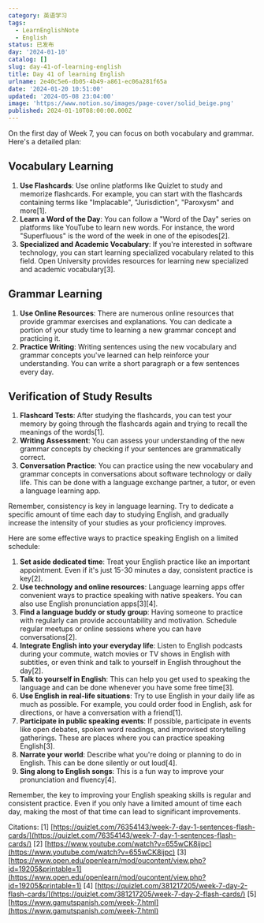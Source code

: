 ```yaml
---
category: 英语学习
tags:
  - LearnEnglishNote
  - English
status: 已发布
day: '2024-01-10'
catalog: []
slug: day-41-of-learning-english
title: Day 41 of learning English
urlname: 2e40c5e6-db05-4b49-a861-ec06a281f65a
date: '2024-01-20 10:51:00'
updated: '2024-05-08 23:04:00'
image: 'https://www.notion.so/images/page-cover/solid_beige.png'
published: 2024-01-10T08:00:00.000Z
---
```


On the first day of Week 7, you can focus on both vocabulary and grammar. Here's a detailed plan:


## Vocabulary Learning

1. **Use Flashcards**: Use online platforms like Quizlet to study and memorize flashcards. For example, you can start with the flashcards containing terms like "Implacable", "Jurisdiction", "Paroxysm" and more[1].
2. **Learn a Word of the Day**: You can follow a "Word of the Day" series on platforms like YouTube to learn new words. For instance, the word "Superfluous" is the word of the week in one of the episodes[2].
3. **Specialized and Academic Vocabulary**: If you're interested in software technology, you can start learning specialized vocabulary related to this field. Open University provides resources for learning new specialized and academic vocabulary[3].

## Grammar Learning

1. **Use Online Resources**: There are numerous online resources that provide grammar exercises and explanations. You can dedicate a portion of your study time to learning a new grammar concept and practicing it.
2. **Practice Writing**: Writing sentences using the new vocabulary and grammar concepts you've learned can help reinforce your understanding. You can write a short paragraph or a few sentences every day.

## Verification of Study Results

1. **Flashcard Tests**: After studying the flashcards, you can test your memory by going through the flashcards again and trying to recall the meanings of the words[1].
2. **Writing Assessment**: You can assess your understanding of the new grammar concepts by checking if your sentences are grammatically correct.
3. **Conversation Practice**: You can practice using the new vocabulary and grammar concepts in conversations about software technology or daily life. This can be done with a language exchange partner, a tutor, or even a language learning app.

Remember, consistency is key in language learning. Try to dedicate a specific amount of time each day to studying English, and gradually increase the intensity of your studies as your proficiency improves.


Here are some effective ways to practice speaking English on a limited schedule:

1. **Set aside dedicated time**: Treat your English practice like an important appointment. Even if it's just 15-30 minutes a day, consistent practice is key[2].
2. **Use technology and online resources**: Language learning apps offer convenient ways to practice speaking with native speakers. You can also use English pronunciation apps[3][4].
3. **Find a language buddy or study group**: Having someone to practice with regularly can provide accountability and motivation. Schedule regular meetups or online sessions where you can have conversations[2].
4. **Integrate English into your everyday life**: Listen to English podcasts during your commute, watch movies or TV shows in English with subtitles, or even think and talk to yourself in English throughout the day[2].
5. **Talk to yourself in English**: This can help you get used to speaking the language and can be done whenever you have some free time[3].
6. **Use English in real-life situations**: Try to use English in your daily life as much as possible. For example, you could order food in English, ask for directions, or have a conversation with a friend[1].
7. **Participate in public speaking events**: If possible, participate in events like open debates, spoken word readings, and improvised storytelling gatherings. These are places where you can practice speaking English[3].
8. **Narrate your world**: Describe what you're doing or planning to do in English. This can be done silently or out loud[4].
9. **Sing along to English songs**: This is a fun way to improve your pronunciation and fluency[4].

Remember, the key to improving your English speaking skills is regular and consistent practice. Even if you only have a limited amount of time each day, making the most of that time can lead to significant improvements.


Citations:
[1] [https://quizlet.com/76354143/week-7-day-1-sentences-flash-cards/](https://quizlet.com/76354143/week-7-day-1-sentences-flash-cards/)
[2] [https://www.youtube.com/watch?v=655wCK8ijpc](https://www.youtube.com/watch?v=655wCK8ijpc)
[3] [https://www.open.edu/openlearn/mod/oucontent/view.php?id=19205&printable=1](https://www.open.edu/openlearn/mod/oucontent/view.php?id=19205&printable=1)
[4] [https://quizlet.com/381217205/week-7-day-2-flash-cards/](https://quizlet.com/381217205/week-7-day-2-flash-cards/)
[5] [https://www.gamutspanish.com/week-7.html](https://www.gamutspanish.com/week-7.html)

